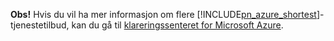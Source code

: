 **Obs!** Hvis du vil ha mer informasjon om flere [!INCLUDE[pn_azure_shortest](pn-azure-shortest.md)]-tjenestetilbud, kan du gå til [klareringssenteret for Microsoft Azure](https://azure.microsoft.com/support/trust-center/).